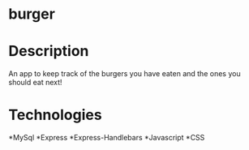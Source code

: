# burger

# Description
An app to keep track of the burgers you have eaten and the ones you should eat next!

# Technologies

*MySql
*Express
*Express-Handlebars
*Javascript
*CSS


